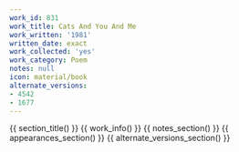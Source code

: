 ```yaml
---
work_id: 831
work_title: Cats And You And Me
work_written: '1981'
written_date: exact
work_collected: 'yes'
work_category: Poem
notes: null
icon: material/book
alternate_versions:
- 4542
- 1677
---
```


{{ section_title() }}
{{ work_info() }}
{{ notes_section() }}
{{ appearances_section() }}
{{ alternate_versions_section() }}